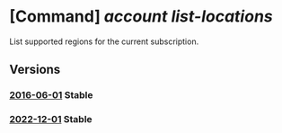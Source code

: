 # [Command] _account list-locations_

List supported regions for the current subscription.

## Versions

### [2016-06-01](/Resources/mgmt-plane/L3N1YnNjcmlwdGlvbnMve30vbG9jYXRpb25z/2016-06-01.xml) **Stable**

<!-- mgmt-plane /subscriptions/{}/locations 2016-06-01 -->

### [2022-12-01](/Resources/mgmt-plane/L3N1YnNjcmlwdGlvbnMve30vbG9jYXRpb25z/2022-12-01.xml) **Stable**

<!-- mgmt-plane /subscriptions/{}/locations 2022-12-01 -->
